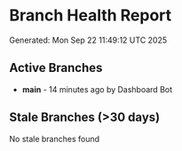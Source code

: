 # Branch Health Report
Generated: Mon Sep 22 11:49:12 UTC 2025

## Active Branches
- **main** - 14 minutes ago by Dashboard Bot

## Stale Branches (>30 days)
No stale branches found
